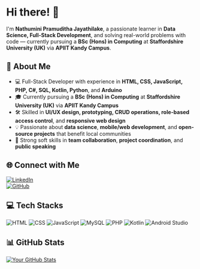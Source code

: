 # Hi there! 👋

I'm **Nathumini Pramuditha Jayathilake**, a passionate learner in **Data Science, Full-Stack Development**, and solving real-world problems with code — currently pursuing a **BSc (Hons) in Computing** at **Staffordshire University (UK)** via **APIIT Kandy Campus**.

## 🚀 About Me  
- 💻 Full-Stack Developer with experience in **HTML, CSS, JavaScript, PHP, C#, SQL, Kotlin, Python**, and **Arduino**  
- 🎓 Currently pursuing a **BSc (Hons) in Computing** at **Staffordshire University (UK)** via **APIIT Kandy Campus**  
- 🛠 Skilled in **UI/UX design, prototyping, CRUD operations, role-based access control**, and **responsive web design**  
- 💡 Passionate about **data science**, **mobile/web development**, and **open-source projects** that benefit local communities  
- 🤝 Strong soft skills in **team collaboration**, **project coordination**, and **public speaking**

## 🌐 Connect with Me  
[![LinkedIn](https://img.shields.io/badge/LinkedIn-Connect-blue?style=flat-square&logo=linkedin&logoColor=white)](https://www.linkedin.com/in/nathumini-jayathilake)  
[![GitHub](https://img.shields.io/badge/GitHub-Follow-lightgrey?style=flat-square&logo=github&logoColor=white)](https://github.com/NathuminiJ)

## 💻 Tech Stacks  
![HTML](https://img.shields.io/badge/HTML5-E34F26?style=for-the-badge&logo=html5&logoColor=white)
![CSS](https://img.shields.io/badge/CSS3-1572B6?style=for-the-badge&logo=css3&logoColor=white)
![JavaScript](https://img.shields.io/badge/JavaScript-F7DF1E?style=for-the-badge&logo=javascript&logoColor=black)
![MySQL](https://img.shields.io/badge/MySQL-005C84?style=for-the-badge&logo=mysql&logoColor=white)
![PHP](https://img.shields.io/badge/PHP-777BB4?style=for-the-badge&logo=php&logoColor=white)
![Kotlin](https://img.shields.io/badge/Kotlin-0095D5?style=for-the-badge&logo=kotlin&logoColor=white)
![Android Studio](https://img.shields.io/badge/Android%20Studio-3DDC84?style=for-the-badge&logo=android-studio&logoColor=white)

## 📊 GitHub Stats  
[![Your GitHub Stats](https://github-readme-stats.vercel.app/api?username=NathuminiJ&show_icons=true&theme=dark)](https://github.com/NathuminiJ)

<!---
NathuminiJ/NathuminiJ is a ✨ special ✨ repository because its `README.md` (this file) appears on your GitHub profile.
You can click the Preview link to take a look at your changes.
--->
